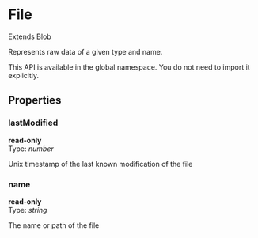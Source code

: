 ---
---
# File

Extends [Blob](Blob.md)

Represents raw data of a given type and name.

This API is available in the global namespace. You do not need to import it explicitly.

## Properties

### lastModified


**read-only**<br/>
Type: *number*

Unix timestamp of the last known modification of the file

### name


**read-only**<br/>
Type: *string*

The name or path of the file

